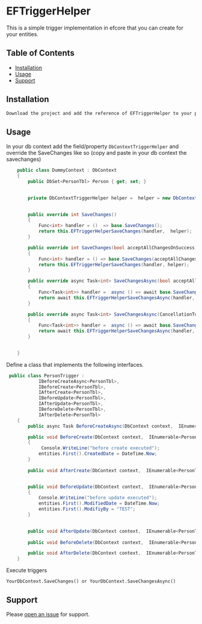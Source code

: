 # EFTriggerHelper

This is a simple trigger implementation in efcore that you can create for your entities.

## Table of Contents

- [Installation](#installation)
- [Usage](#usage)
- [Support](#support)

## Installation

```sh
Download the project and add the reference of EFTriggerHelper to your project.
```

## Usage

In your db context add the field/property `DbContextTriggerHelper` and override the SaveChanges like so (copy and paste in your db context the savechanges)

```cs
    public class DummyContext : DbContext
    {
        public DbSet<PersonTbl> Person { get; set; }
       

        private DbContextTriggerHelper helper =  helper = new DbContextTriggerHelper(typeof(PersonTrigger).Assembly);

       
        public override int SaveChanges()
        {
            Func<int> handler = ()  => base.SaveChanges();
            return this.EFTriggerHelperSaveChanges(handler,  helper);
        }

        public override int SaveChanges(bool acceptAllChangesOnSuccess)
        {
            Func<int> handler = () => base.SaveChanges(acceptAllChangesOnSuccess);
            return this.EFTriggerHelperSaveChanges(handler, helper);
        }

        public override async Task<int> SaveChangesAsync(bool acceptAllChangesOnSuccess, CancellationToken cancellationToken = default(CancellationToken))
        {
            Func<Task<int>> handler =  async () => await base.SaveChangesAsync(acceptAllChangesOnSuccess, cancellationToken);
            return await this.EFTriggerHelperSaveChangesAsync(handler, helper);
        }

        public override async Task<int> SaveChangesAsync(CancellationToken cancellationToken = default(CancellationToken))
        {
            Func<Task<int>> handler =  async () => await base.SaveChangesAsync(cancellationToken);
            return await this.EFTriggerHelperSaveChangesAsync(handler, helper);
        }

    
    }

```

Define a class that implements the following interfaces.
```cs
 public class PersonTrigger :
            IBeforeCreateAsync<PersonTbl>,
            IBeforeCreate<PersonTbl>,
            IAfterCreate<PersonTbl>,
            IBeforeUpdate<PersonTbl>,
            IAfterUpdate<PersonTbl>,
            IBeforeDelete<PersonTbl>,
            IAfterDelete<PersonTbl>
    {
        public async Task BeforeCreateAsync(DbContext context,  IEnumerable<PersonTbl> entities) => Console.WriteLine("before create async"); 

        public void BeforeCreate(DbContext context,  IEnumerable<PersonTbl> entities)
        {
             Console.WriteLine("before create executed");
            entities.First().CreatedDate = DateTime.Now;
        }
        
        public void AfterCreate(DbContext context,  IEnumerable<PersonTbl> entities) =>  Console.WriteLine("after create executed");


        public void BeforeUpdate(DbContext context,  IEnumerable<PersonTbl> entities)
        {
            Console.WriteLine("before update executed");
            entities.First().ModifiedDate = DateTime.Now;
            entities.First().ModifiyBy = "TEST";
        }

      
        public void AfterUpdate(DbContext context,  IEnumerable<PersonTbl> entities) => Console.WriteLine("after update executed);
      
        public void BeforeDelete(DbContext context,  IEnumerable<PersonTbl> entities) =>  Console.WriteLine("before delete executed");

        public void AfterDelete(DbContext context,  IEnumerable<PersonTbl> entities) =>  Console.WriteLine("after delete executed");
    }

```


Execute triggers
```
YourDbContext.SaveChanges() or YourDbContext.SaveChangesAsync() 
```

## Support

Please [open an issue](https://github.com/mota57/EFTriggerHelper/issues/new) for support.


